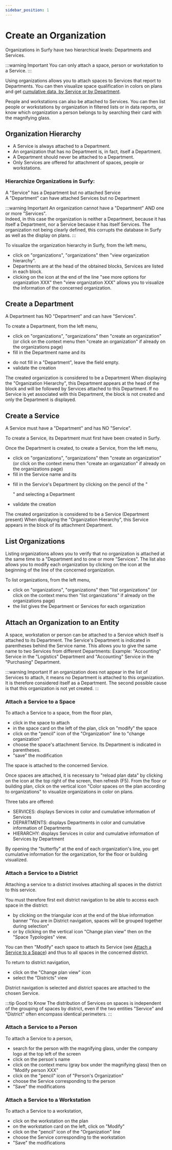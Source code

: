 ```yaml
---
sidebar_position: 1
---
```

# Create an Organization

Organizations in Surfy have two hierarchical levels: Departments and Services.

:::warning Important
You can only attach a space, person or workstation to a Service.
:::

Using organizations allows you to attach spaces to Services that report to Departments.
You can then visualize space qualification in colors on plans and get [cumulative data, by Service or by Department](/en/docs/tutorials/organization/edit#visualize-organizations-on-plans).

People and workstations can also be attached to Services.
You can then list people or workstations by organization in filtered lists or in data reports, or know which organization a person belongs to by searching their card with the magnifying glass.


<Youtube code="bvOEaYs1prg"/>



## Organization Hierarchy

-   A Service is always attached to a Department.
-   An organization that has no Department is, in fact, itself a Department.
-   A Department should never be attached to a Department.
-   Only Services are offered for attachment of spaces, people or workstations.


### Hierarchize Organizations in Surfy:

A "Service" has a Department but no attached Service                                  
A "Department" can have attached Services but no Department


:::warning Important
An organization cannot have a "Department" AND one or more "Services".                                        
Indeed, in this case the organization is neither a Department, because it has itself a Department, nor a Service because it has itself Services. The organization not being clearly defined, this corrupts the database in Surfy as well as the display on plans.
:::

To visualize the organization hierarchy in Surfy, from the left menu,

-   click on "organizations", "organizations" then "view organization hierarchy".
-   Departments are at the head of the obtained blocks, Services are listed in each block.
-   clicking on the icon at the end of the line "see more options for organization XXX" then "view organization XXX" allows you to visualize the information of the concerned organization.

## Create a Department

A Department has NO "Department" and can have "Services".

To create a Department, from the left menu,

-   click on "organizations", "organizations" then "create an organization" (or click on the context menu then "create an organization" if already on the organizations page)
-   fill in the Department name and its <P code="organization:color"/>
-   do not fill in a "Department", leave the field empty.
-   validate the creation

The created organization is considered to be a Department
When displaying the "Organization Hierarchy", this Department appears at the head of the block and will be followed by Services attached to this Department. If no Service is yet associated with this Department, the block is not created and only the Department is displayed.

## Create a Service

A Service must have a "Department" and has NO "Service".

To create a Service, its Department must first have been created in Surfy. 

Once the Department is created, to create a Service, from the left menu,

-   click on "organizations", "organizations" then "create an organization" (or click on the context menu then "create an organization" if already on the organizations page)
-   fill in the Service name and its <P code="organization:color"/>
-   fill in the Service's Department by clicking on the pencil of the "<P code="organization:organization" />" and selecting a Department
-   validate the creation

The created organization is considered to be a Service (Department present)
When displaying the "Organization Hierarchy", this Service appears in the block of its attachment Department.


## List Organizations

Listing organizations allows you to verify that no organization is attached at the same time to a "Department and to one or more "Services".
The list also allows you to modify each organization by clicking on the icon at the beginning of the line of the concerned organization.

To list organizations, from the left menu,

-   click on "organizations", "organizations" then "list organizations" (or click on the context menu then "list organizations" if already on the organizations page)
-   the list gives the Department or Services for each organization


## Attach an Organization to an Entity

A space, workstation or person can be attached to a Service which itself is attached to its Department.
The Service's Department is indicated in parentheses behind the Service name. This allows you to give the same name to two Services from different Departments: Example: "Accounting" Service in the "Logistics" Department and "Accounting" Service in the "Purchasing" Department.


:::warning Important
If an organization does not appear in the list of Services to attach, it means no Department is attached to this organization. It is therefore considered itself as a Department. The second possible cause is that this organization is not yet created.
:::

### Attach a Service to a Space

To attach a Service to a space, from the floor plan,

-   click in the space to attach
-   in the space card on the left of the plan, click on "modify" the space
-   click on the "pencil" icon of the "Organization" line to "change organization"
-   choose the space's attachment Service. Its Department is indicated in parentheses.
-   "save" the modification

The space is attached to the concerned Service.

Once spaces are attached, it is necessary to "reload plan data" by clicking on the icon at the top right of the screen, then refresh (F5).
From the floor or building plan, click on the vertical icon "Color spaces on the plan according to organizations" to visualize organizations in color on plans.

Three tabs are offered:
-   SERVICES: displays Services in color and cumulative information of Services
-   DEPARTMENTS: displays Departments in color and cumulative information of Departments
-   HIERARCHY: displays Services in color and cumulative information of Services by Department

By opening the "butterfly" at the end of each organization's line, you get cumulative information for the organization, for the floor or building visualized.

### Attach a Service to a District

Attaching a service to a district involves attaching all spaces in the district to this service.

You must therefore first exit district navigation to be able to access each space in the district:

-   by clicking on the triangular icon at the end of the blue information banner "You are in District navigation, spaces will be grouped together during selection"
-   or by clicking on the vertical icon "Change plan view" then on the "Space Typologies" view.


You can then "Modify" each space to attach its Service (see [Attach a Service to a Space](/en/docs/tutorials/organization/create#attach-a-service-to-a-space)) and thus to all spaces in the concerned district.

To return to district navigation,

-   click on the "Change plan view" icon
-   select the "Districts" view

District navigation is selected and district spaces are attached to the chosen Service.

:::tip Good to Know
The distribution of Services on spaces is independent of the grouping of spaces by district, even if the two entities "Service" and "District" often encompass identical perimeters.
:::


### Attach a Service to a Person

To attach a Service to a person,

-   search for the person with the magnifying glass, under the company logo at the top left of the screen
-   click on the person's name
-   click on the context menu (gray box under the magnifying glass) then on "Modify person XXX"
-   click on the "pencil" icon of "Person's Organization"
-   choose the Service corresponding to the person
-   "Save" the modifications


### Attach a Service to a Workstation

To attach a Service to a workstation,

-   click on the workstation on the plan
-   on the workstation card on the left, click on "Modify"
-   click on the "pencil" icon of the "Organization" line
-   choose the Service corresponding to the workstation
-   "Save" the modifications

